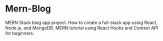 # Mern-Blog
MERN Stack blog app project. How to create a full-stack app using React, Node.js, and MongoDB. MERN tutorial using React Hooks and Context API  for beginners.
